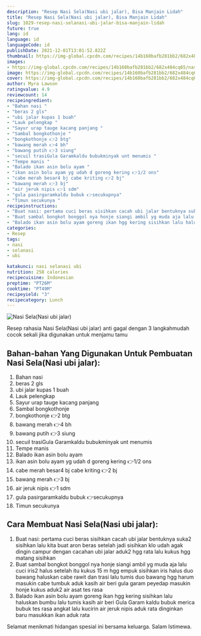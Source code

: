 ```yaml
---
description: "Resep Nasi Sela(Nasi ubi jalar), Bisa Manjain Lidah"
title: "Resep Nasi Sela(Nasi ubi jalar), Bisa Manjain Lidah"
slug: 1029-resep-nasi-selanasi-ubi-jalar-bisa-manjain-lidah
future: true
lang: id
language: id
languageCode: id
publishDate: 2021-12-01T13:01:52.822Z 
thumbnail: https://img-global.cpcdn.com/recipes/14b160bafb281bb2/682x484cq65/nasi-selanasi-ubi-jalar-foto-resep-utama.png
images:
- https://img-global.cpcdn.com/recipes/14b160bafb281bb2/682x484cq65/nasi-selanasi-ubi-jalar-foto-resep-utama.png
image: https://img-global.cpcdn.com/recipes/14b160bafb281bb2/682x484cq65/nasi-selanasi-ubi-jalar-foto-resep-utama.png
cover: https://img-global.cpcdn.com/recipes/14b160bafb281bb2/682x484cq65/nasi-selanasi-ubi-jalar-foto-resep-utama.png
author: Myra Lawson
ratingvalue: 4.9
reviewcount: 14
recipeingredient:
- "Bahan nasi "
- "beras 2 gls"
- "ubi jalar kupas 1 buah"
- "Lauk pelengkap "
- "Sayur urap tauge kacang panjang "
- "Sambal bongkothonje "
- "bongkothonje 👉2 btg"
- "bawang merah 👉4 bh"
- "bawang putih 👉3 siung"
- "secuil trasiGula Garamkaldu bubukminyak unt menumis "
- "Tempe manis "
- "Balado ikan asin bolu ayam "
- "ikan asin bolu ayam yg udah d goreng kering 👉1/2 ons"
- "cabe merah besar4 bj cabe kriting 👉2 bj"
- "bawang merah 👉3 bj"
- "air jeruk nipis 👉1 sdm"
- "gula pasirgaramkaldu bubuk 👉secukupnya"
- "Timun secukunya "
recipeinstructions:
- "Buat nasi: pertama cuci beras sisihkan cacah ubi jalar bentuknya suka2 sisihkan lalu kita buat aron beras setelah jadi sisihkan klo udah agak dingin campur dengan cacahan ubi jalar aduk2 hgg rata lalu kukus hgg matang sisihkan"
- "Buat sambal bongkot bonggol nya honje siangi ambil yg muda aja lalu cuci iris2 halus setelah itu kukus 15 m hgg empuk sisihkan iris halus duo bawang haluskan cabe rawit dan trasi lalu tumis duo bawang hgg harum masukin cabe tumbuk aduk kasih air beri gula garam peyedap masukin honje kukus aduk2 air asat tes rasa"
- "Balado ikan asin bolu ayam goreng ikan hgg kering sisihkan lalu haluskan bumbu lalu tumis kasih air beri Gula Garam kaldu bubuk merica bubuk tes rasa angkat lalu kucirin air jeruk nipis aduk rata dinginkan baru masukkan ikan aduk rata"
categories:
- Resep
tags:
- nasi
- selanasi
- ubi

katakunci: nasi selanasi ubi 
nutrition: 258 calories
recipecuisine: Indonesian
preptime: "PT26M"
cooktime: "PT49M"
recipeyield: "3"
recipecategory: Lunch
---
```



![Nasi Sela(Nasi ubi jalar)](https://img-global.cpcdn.com/recipes/14b160bafb281bb2/682x484cq65/nasi-selanasi-ubi-jalar-foto-resep-utama.png)

Resep rahasia Nasi Sela(Nasi ubi jalar)  anti gagal dengan 3 langkahmudah cocok sekali jika digunakan untuk menjamu tamu

<!--inarticleads1-->

## Bahan-bahan Yang Digunakan Untuk Pembuatan Nasi Sela(Nasi ubi jalar):

1. Bahan nasi 
1. beras 2 gls
1. ubi jalar kupas 1 buah
1. Lauk pelengkap 
1. Sayur urap tauge kacang panjang 
1. Sambal bongkothonje 
1. bongkothonje 👉2 btg
1. bawang merah 👉4 bh
1. bawang putih 👉3 siung
1. secuil trasiGula Garamkaldu bubukminyak unt menumis 
1. Tempe manis 
1. Balado ikan asin bolu ayam 
1. ikan asin bolu ayam yg udah d goreng kering 👉1/2 ons
1. cabe merah besar4 bj cabe kriting 👉2 bj
1. bawang merah 👉3 bj
1. air jeruk nipis 👉1 sdm
1. gula pasirgaramkaldu bubuk 👉secukupnya
1. Timun secukunya 



<!--inarticleads2-->

## Cara Membuat Nasi Sela(Nasi ubi jalar):

1. Buat nasi: pertama cuci beras sisihkan cacah ubi jalar bentuknya suka2 sisihkan lalu kita buat aron beras setelah jadi sisihkan klo udah agak dingin campur dengan cacahan ubi jalar aduk2 hgg rata lalu kukus hgg matang sisihkan
1. Buat sambal bongkot bonggol nya honje siangi ambil yg muda aja lalu cuci iris2 halus setelah itu kukus 15 m hgg empuk sisihkan iris halus duo bawang haluskan cabe rawit dan trasi lalu tumis duo bawang hgg harum masukin cabe tumbuk aduk kasih air beri gula garam peyedap masukin honje kukus aduk2 air asat tes rasa
1. Balado ikan asin bolu ayam goreng ikan hgg kering sisihkan lalu haluskan bumbu lalu tumis kasih air beri Gula Garam kaldu bubuk merica bubuk tes rasa angkat lalu kucirin air jeruk nipis aduk rata dinginkan baru masukkan ikan aduk rata




Selamat menikmati hidangan spesial ini bersama keluarga. Salam Istimewa.
